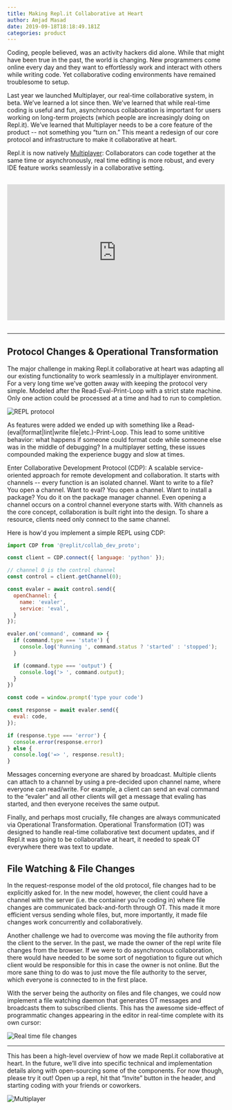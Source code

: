 ```yaml
---
title: Making Repl.it Collaborative at Heart
author: Amjad Masad
date: 2019-09-18T18:18:49.181Z
categories: product
---
```


Coding, people believed, was an activity hackers did alone. While that might
have been true in the past, the world is changing. New programmers come online
every day and they want to effortlessly work and interact with others while
writing code. Yet collaborative coding environments have remained troublesome to
setup.

Last year we launched Multiplayer, our real-time collaborative system, in
beta. We’ve learned a lot since then. We’ve learned that while real-time coding
is useful and fun, asynchronous collaboration is important for users working on
long-term projects (which people are increasingly doing on Repl.it). We’ve
learned that Multiplayer needs to be a core feature of the product -- not
something you “turn on.” This meant a redesign of our core protocol and
infrastructure to make it collaborative at heart.

Repl.it is now natively [Multiplayer](/site/multiplayer): Collaborators can code together at the same
time or asynchronously, real time editing is more robust, and every IDE feature
works seamlessly in a collaborative setting.

<div class="video-container" style="text-align: center;margin: 30px 0;"><iframe width="475" height="275" src="https://www.youtube.com/embed/kO0EJJcuW1k" frameborder="0" allow="accelerometer; autoplay; encrypted-media; gyroscope; picture-in-picture" allowfullscreen></iframe></div>

<style>
.video-container {
position: relative;
padding-bottom: 56.25%;
padding-top: 30px; height: 0; overflow: hidden;
}

.video-container iframe,
.video-container object,
.video-container embed {
position: absolute;
top: 0;
left: 0;
width: 100%;
height: 100%;
}
</style>

***

## Protocol Changes & Operational Transformation

The major challenge in making Repl.it collaborative at heart was adapting all
our existing functionality to work seamlessly in a multiplayer environment. For
a very long time we’ve gotten away with keeping the protocol very
simple. Modeled after the Read-Eval-Print-Loop with a strict state machine. Only
one action could be processed at a time and had to run to completion.

![REPL protocol](/public/images/blog/protov1.png)

As features were added we ended up with something like a
Read-(eval|format|lint|write file|etc.)-Print-Loop. This lead to some unititive
behavior: what happens if someone could format code while someone else was in
the middle of debugging? In a multiplayer setting, these issues compounded
making the experience buggy and slow at times.

Enter Collaborative Development Protocol (CDP): A scalable service-oriented approach
for remote development and collaboration. It starts with channels -- every
function is an isolated channel. Want to write to a file? You open a
channel. Want to eval? You open a channel. Want to install a package? You do it
on the package manager channel. Even opening a channel occurs on a control
channel everyone starts with. With channels as the core concept, collaboration
is built right into the design. To share a resource, clients need only connect
to the same channel.

Here is how'd you implement a simple REPL using CDP:

```javascript
import CDP from '@replit/collab_dev_proto';

const client = CDP.connect({ language: 'python' });

// channel 0 is the control channel
const control = client.getChannel(0);

const evaler = await control.send({
  openChannel: {
    name: 'evaler',
    service: 'eval',
  }
});

evaler.on('command', command => {
  if (command.type === 'state') {
    console.log('Running ', command.status ? 'started' : 'stopped');
  }

  if (command.type === 'output') {
    console.log('> ', command.output);
  }
})

const code = window.prompt('type your code')

const response = await evaler.send({
  eval: code,
});

if (response.type === 'error') {
  console.error(response.error)
} else {
  console.log('=> ', response.result);
}
```

Messages concerning everyone are shared by broadcast. Multiple clients can
attach to a channel by using a pre-decided upon channel name, where everyone can
read/write. For example, a client can send an eval command to the “evaler” and
all other clients will get a message that evaling has started, and then everyone
receives the same output.

Finally, and perhaps most crucially, file changes are always communicated via
Operational Transformation. Operational Transformation (OT) was designed to
handle real-time collaborative text document updates, and if Repl.it was going
to be collaborative at heart, it needed to speak OT everywhere there was text to
update.

## File Watching & File Changes

In the request-response model of the old protocol, file changes had to be
explicitly asked for. In the new model, however, the client could have a channel
with the server (i.e. the container you’re coding in) where file changes are
communicated back-and-forth through OT. This made it more efficient versus
sending whole files, but, more importantly, it made file changes work
concurrently and collaboratively.

Another challenge we had to overcome was moving the file authority from the
client to the server. In the past, we made the owner of the repl write  file
changes from the browser. If we were to do asynchronous collaboration, there
would have needed to be some sort of negotiation to figure out which client
would be responsible for this in case the owner is not online. But the more sane
thing to do was to just move the file authority to the server, which everyone is
connected to in the first place.

With the server being the authority on files and file changes, we could now
implement a file watching daemon that generates OT messages and broadcasts them
to subscribed clients. This has the awesome side-effect of programmatic changes
appearing in the editor in real-time complete with its own cursor:

![Real time file changes](https://storage.googleapis.com/replit/images/1567124617864_552666ee140c42022467d20fb596ce60.gif)

***

This has been a high-level overview of how we made Repl.it collaborative at
heart. In the future, we’ll dive into specific technical and implementation
details along with open-sourcing some of the components. For now though, please
try it out! Open up a repl, hit that “Invite” button in the header, and starting
coding with your friends or coworkers.

![Multiplayer](https://repl.it/public/images/multiplayerhero.png)